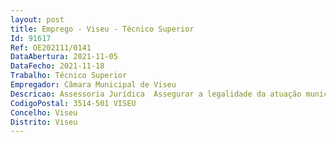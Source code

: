 ```yaml
--- 
layout: post
title: Emprego - Viseu - Técnico Superior
Id: 91617
Ref: OE202111/0141
DataAbertura: 2021-11-05
DataFecho: 2021-11-18
Trabalho: Técnico Superior
Empregador: Câmara Municipal de Viseu
Descricao: Assessoria Jurídica  Assegurar a legalidade da atuação municipal, através da prestação de assessoria jurídica a todas as unidades orgânicas do Município  Garantir a produção, gestão e divulgação do conhecimento jurídico no Município  Promover a elaboração, difusão e garantir a atualização de orientações, diretrizes, recomendações, manuais de procedimento, guias de boas práticas, minutas e outros documentos padronizados de natureza jurídica que se revelem úteis para a atividade municipal  Promover a integração e harmonização da informação jurídica interna e externa relevante para a atividade municipal  Promover a elaboração de estudos de matérias de relevância municipal e promover a sua divulgação  Assegurar a divulgação junto das unidades orgânicas de publicação de normas legais regulamentares, bem como de entendimentos jurídicos a adoptar com caráter vinculativo  Assegurar, em conjugação com os mandatários judiciais, a representação forense do Município e dos órgãos municipais, bem como dos respetivos titulares, dos trabalhadores e outros colaboradores por atos legitimamente praticados no exercício das suas competências e funções e por força destes, no interesse do Município  Assegurar, no que diz respeito à função jurídica, a interligação com os Serviços Municipalizados de Água e Saneamento de Viseu e com as empresas municipais, com vista a garantir uma aplicação uniforme da lei e a sistematização de procedimentos e boas práticas  Assegurar a gestão e atualização dos regulamentos municipais, em articulação com os demais serviços municipais  Promover o cumprimento das atribuições municipais no âmbito dos processos de contraordenação e execução fiscal  Assegurar as demais funções com vista a conferir garantias de certeza jurídica e legalidade a toda a atuação municipal.
CodigoPostal: 3514-501 VISEU
Concelho: Viseu
Distrito: Viseu
--- 
```

